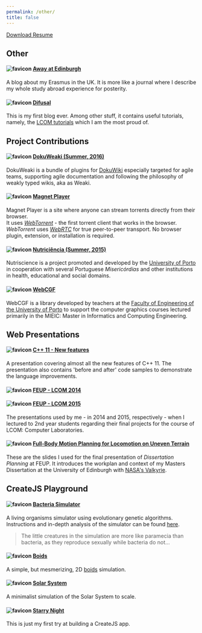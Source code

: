 ```yaml
---
permalink: /other/
title: false
---
```


<div class="tags"><a href="/files/cv-henrique-ferrolho.pdf">Download Resume</a></div>

<!--
## Media coverage

#### ![favicon](https://www.google.com/s2/favicons?domain_url=https://sigarra.up.pt/up/pt/p/home) [Notícias UP / 31 July 2017](https://noticias.up.pt/pessoas_da_up/henrique-ferrolho/)
Pessoa da semana do portal de notícias da Universidade do Porto

#### ![favicon](https://www.google.com/s2/favicons?domain_url=http://portocanal.sapo.pt/um_video/TEMdtQVqfw9g1BbE0dSP) [Porto Canal / 29 July 2017](http://portocanal.sapo.pt/um_video/TEMdtQVqfw9g1BbE0dSP)
<iframe width="560" height="315" src="https://www.youtube.com/embed/zl9APA8n95I" frameborder="0" allowfullscreen></iframe>
Mentes que Brilham

#### ![favicon](https://www.google.com/s2/favicons?domain_url=https://sigarra.up.pt/up/pt/p/home) [Notícias UP / 24 May 2017](https://noticias.up.pt/estudante-da-feup-leva-robot-a-marte/)
Estudante da FEUP leva robot a Marte
-->

## Other

#### ![favicon](https://www.google.com/s2/favicons?domain_url=https://ferrolho.github.io/away-at-edinburgh/) [Away at Edinburgh](https://ferrolho.github.io/away-at-edinburgh/)
A blog about my Erasmus in the UK. It is more like a journal where I describe my whole study abroad experience for posterity.

#### ![favicon](https://www.google.com/s2/favicons?domain_url=https://difusal.blogspot.pt/) [Difusal](https://difusal.blogspot.pt/)
This is my first blog ever. Among other stuff, it contains useful tutorials, namely, the [LCOM tutorials](http://difusal.blogspot.pt/2014/07/minix-posts-index.html) which I am the most proud of.


## Project Contributions

#### ![favicon](https://www.google.com/s2/favicons?domain_url=https://dokuweaki.github.io/) [DokuWeaki (Summer, 2016)](https://dokuweaki.github.io/)
DokuWeaki is a bundle of plugins for [DokuWiki](https://www.dokuwiki.org/) especially targeted for agile teams, supporting agile documentation and following the philosophy of weakly typed wikis, aka as Weaki.

#### ![favicon](https://www.google.com/s2/favicons?domain_url=https://ferrolho.github.io/magnet-player/) [Magnet Player](https://ferrolho.github.io/magnet-player/)
Magnet Player is a site where anyone can stream torrents directly from their browser.  
It uses *[WebTorrent](https://webtorrent.io/)* - the first torrent client that works in the browser. *WebTorrent* uses *[WebRTC](https://webrtc.org/)* for true peer-to-peer transport. No browser plugin, extension, or installation is required.

#### ![favicon](https://www.google.com/s2/favicons?domain_url=https://web.archive.org/web/20190124154539/https://nutriciencia.pt/) [Nutriciência (Summer, 2015)](https://web.archive.org/web/20190124154539/https://nutriciencia.pt/)
Nutriscience is a project promoted and developed by the [University of Porto](https://sigarra.up.pt/up/pt/web_base.gera_pagina?p_pagina=home) in cooperation with several Portuguese *Misericórdias* and other institutions in health, educational and social domains.

#### ![favicon](https://www.google.com/s2/favicons?domain_url=https://paginas.fe.up.pt/~ruirodrig/pub/sw/webcgf/docs/) [WebCGF](https://paginas.fe.up.pt/~ruirodrig/pub/sw/webcgf/docs/)
WebCGF is a library developed by teachers at the [Faculty of Engineering of the University of Porto](https://sigarra.up.pt/feup/en/web_page.inicial) to support the computer graphics courses lectured primarily in the MIEIC: Master in Informatics and Computing Engineering.


## Web Presentations

#### ![favicon](https://www.google.com/s2/favicons?domain_url=http://ferrolho.github.io/feup-pp/cpp11-tutorial/) [C++ 11 - New features](http://ferrolho.github.io/feup-pp/cpp11-tutorial/)
A presentation covering almost all the new features of C++ 11. The presentation also contains 'before and after' code samples to demonstrate the language improvements.

#### ![favicon](https://www.google.com/s2/favicons?domain_url=http://bit.ly/lcom-ferrolho-2014) [FEUP - LCOM 2014](http://bit.ly/lcom-ferrolho-2014)
#### ![favicon](https://www.google.com/s2/favicons?domain_url=http://bit.ly/lcom-ferrolho-2015) [FEUP - LCOM 2015](http://bit.ly/lcom-ferrolho-2015)
The presentations used by me - in 2014 and 2015, respectively - when I lectured to 2nd year students regarding their final projects for the course of LCOM: Computer Laboratories.

#### ![favicon](https://www.google.com/s2/favicons?domain_url=https://bit.ly/pdis-final-ferrolho) [Full-Body Motion Planning for Locomotion on Uneven Terrain](https://bit.ly/pdis-final-ferrolho)
These are the slides I used for the final presentation of *Dissertation Planning* at FEUP. It introduces the workplan and context of my Masters Dissertation at the University of Edinburgh with [NASA's Valkyrie](http://valkyrie.inf.ed.ac.uk/).


## CreateJS Playground

#### ![favicon](https://www.google.com/s2/favicons?domain_url=https://ferrolho.github.io/createjs-bacteria-sim/) [Bacteria Simulator](https://ferrolho.github.io/createjs-bacteria-sim/)
A living organisms simulator using evolutionary genetic algorithms. Instructions and in-depth analysis of the simulator can be found [here](https://github.com/ferrolho/createjs-bacteria-sim/blob/gh-pages/README.md).
> The little creatures in the simulation are more like paramecia than bacteria, as they reproduce sexually while bacteria do not...

#### ![favicon](https://www.google.com/s2/favicons?domain_url=http://ferrolho.github.io/createjs-boids/) [Boids](http://ferrolho.github.io/createjs-boids/)
A simple, but mesmerizing, 2D [boids](http://www.red3d.com/cwr/boids/) simulation.

#### ![favicon](https://www.google.com/s2/favicons?domain_url=http://ferrolho.github.io/createjs-solar-system/) [Solar System](http://ferrolho.github.io/createjs-solar-system/)
A minimalist simulation of the Solar System to scale.

#### ![favicon](https://www.google.com/s2/favicons?domain_url=http://ferrolho.github.io/createjs-starry-night/) [Starry Night](http://ferrolho.github.io/createjs-starry-night/)
This is just my first try at building a CreateJS app.
